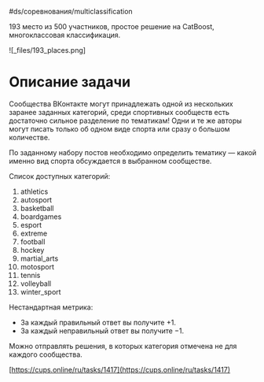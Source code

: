 #ds/соревнования/multiclassification

193 место из 500 участников, простое решение на CatBoost, многоклассовая классификация.

![_files/193_places.png]


# Описание задачи

Сообщества ВКонтакте могут принадлежать одной из нескольких заранее заданных категорий, среди спортивных сообществ есть достаточно сильное разделение по тематикам! Одни и те же авторы могут писать только об одном виде спорта или сразу о большом количестве. 

По заданному набору постов необходимо определить тематику — какой именно вид спорта обсуждается в выбранном сообществе.

Список доступных категорий:

1.  athletics
2.  autosport
3.  basketball
4.  boardgames
5.  esport
6.  extreme
7.  football
8.  hockey
9.  martial_arts
10.  motosport
11.  tennis
12.  volleyball
13.  winter_sport

Нестандартная метрика:

-   За каждый правильный ответ вы получите +1.
-   За каждый неправильный ответ вы получите −1.

Можно отправлять решения, в которых категория отмечена не для каждого сообщества.

[https://cups.online/ru/tasks/1417](https://cups.online/ru/tasks/1417)
